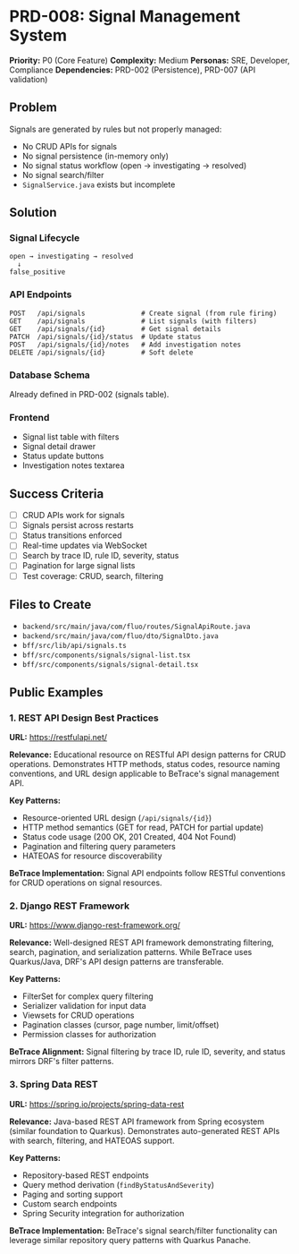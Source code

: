 # PRD-008: Signal Management System

**Priority:** P0 (Core Feature)
**Complexity:** Medium
**Personas:** SRE, Developer, Compliance
**Dependencies:** PRD-002 (Persistence), PRD-007 (API validation)

## Problem

Signals are generated by rules but not properly managed:
- No CRUD APIs for signals
- No signal persistence (in-memory only)
- No signal status workflow (open → investigating → resolved)
- No signal search/filter
- `SignalService.java` exists but incomplete

## Solution

### Signal Lifecycle

```
open → investigating → resolved
  ↓
false_positive
```

### API Endpoints

```
POST   /api/signals              # Create signal (from rule firing)
GET    /api/signals              # List signals (with filters)
GET    /api/signals/{id}         # Get signal details
PATCH  /api/signals/{id}/status  # Update status
POST   /api/signals/{id}/notes   # Add investigation notes
DELETE /api/signals/{id}         # Soft delete
```

### Database Schema

Already defined in PRD-002 (signals table).

### Frontend

- Signal list table with filters
- Signal detail drawer
- Status update buttons
- Investigation notes textarea

## Success Criteria

- [ ] CRUD APIs work for signals
- [ ] Signals persist across restarts
- [ ] Status transitions enforced
- [ ] Real-time updates via WebSocket
- [ ] Search by trace ID, rule ID, severity, status
- [ ] Pagination for large signal lists
- [ ] Test coverage: CRUD, search, filtering

## Files to Create

- `backend/src/main/java/com/fluo/routes/SignalApiRoute.java`
- `backend/src/main/java/com/fluo/dto/SignalDto.java`
- `bff/src/lib/api/signals.ts`
- `bff/src/components/signals/signal-list.tsx`
- `bff/src/components/signals/signal-detail.tsx`

## Public Examples

### 1. REST API Design Best Practices
**URL:** https://restfulapi.net/

**Relevance:** Educational resource on RESTful API design patterns for CRUD operations. Demonstrates HTTP methods, status codes, resource naming conventions, and URL design applicable to BeTrace's signal management API.

**Key Patterns:**
- Resource-oriented URL design (`/api/signals/{id}`)
- HTTP method semantics (GET for read, PATCH for partial update)
- Status code usage (200 OK, 201 Created, 404 Not Found)
- Pagination and filtering query parameters
- HATEOAS for resource discoverability

**BeTrace Implementation:** Signal API endpoints follow RESTful conventions for CRUD operations on signal resources.

### 2. Django REST Framework
**URL:** https://www.django-rest-framework.org/

**Relevance:** Well-designed REST API framework demonstrating filtering, search, pagination, and serialization patterns. While BeTrace uses Quarkus/Java, DRF's API design patterns are transferable.

**Key Patterns:**
- FilterSet for complex query filtering
- Serializer validation for input data
- Viewsets for CRUD operations
- Pagination classes (cursor, page number, limit/offset)
- Permission classes for authorization

**BeTrace Alignment:** Signal filtering by trace ID, rule ID, severity, and status mirrors DRF's filter patterns.

### 3. Spring Data REST
**URL:** https://spring.io/projects/spring-data-rest

**Relevance:** Java-based REST API framework from Spring ecosystem (similar foundation to Quarkus). Demonstrates auto-generated REST APIs with search, filtering, and HATEOAS support.

**Key Patterns:**
- Repository-based REST endpoints
- Query method derivation (`findByStatusAndSeverity`)
- Paging and sorting support
- Custom search endpoints
- Spring Security integration for authorization

**BeTrace Implementation:** BeTrace's signal search/filter functionality can leverage similar repository query patterns with Quarkus Panache.
